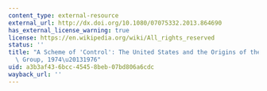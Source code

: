 ```yaml
---
content_type: external-resource
external_url: http://dx.doi.org/10.1080/07075332.2013.864690
has_external_license_warning: true
license: https://en.wikipedia.org/wiki/All_rights_reserved
status: ''
title: "A Scheme of 'Control': The United States and the Origins of the Nuclear Suppliers'\
  \ Group, 1974\u20131976"
uid: a3b3af43-6bcc-4545-8beb-07bd806a6cdc
wayback_url: ''
---
```


